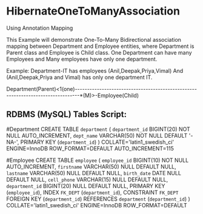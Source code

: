 # HibernateOneToManyAssociation
Using  Annotation Mapping

This Example will demonstrate One-To-Many Bidirectional association mapping between Department and Employee entities, where
Department is Parent class and Employee is Child class.
One Department can have many Employees and Many employees have only one department.

Example: Department-IT has employees (Anil,Deepak,Priya,Vimal) And 
(Anil,Deepak,Priya and Vimal) has only one department IT.




Department(Parent)<1(one)--------------------------------------------------------------------------------*(M)>-Employee(Child)

RDBMS (MySQL) Tables Script:
----------------------------
#Department
CREATE TABLE `department` (
    `department_id` BIGINT(20) NOT NULL AUTO_INCREMENT,
    `dept_name` VARCHAR(50) NOT NULL DEFAULT '-NA-',
    PRIMARY KEY (`department_id`)
)
COLLATE='latin1_swedish_ci'
ENGINE=InnoDB
ROW_FORMAT=DEFAULT
AUTO_INCREMENT=115

#Employee
CREATE TABLE `employee` (
    `employee_id` BIGINT(10) NOT NULL AUTO_INCREMENT,
    `firstname` VARCHAR(50) NULL DEFAULT NULL,
    `lastname` VARCHAR(50) NULL DEFAULT NULL,
    `birth_date` DATE NULL DEFAULT NULL,
    `cell_phone` VARCHAR(15) NULL DEFAULT NULL,
    `department_id` BIGINT(20) NULL DEFAULT NULL,
    PRIMARY KEY (`employee_id`),
    INDEX `FK_DEPT` (`department_id`),
    CONSTRAINT `FK_DEPT` FOREIGN KEY (`department_id`) REFERENCES `department` (`department_id`)
)
COLLATE='latin1_swedish_ci'
ENGINE=InnoDB
ROW_FORMAT=DEFAULT
